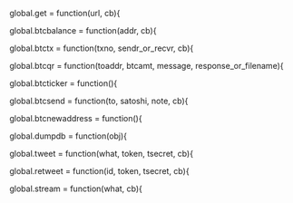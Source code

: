   global.get = function(url, cb){

  global.btcbalance = function(addr, cb){ 

  global.btctx = function(txno, sendr_or_recvr, cb){

  global.btcqr = function(toaddr, btcamt, message, response_or_filename){

  global.btcticker = function(){

  global.btcsend = function(to, satoshi, note, cb){

  global.btcnewaddress = function(){
  
  global.dumpdb = function(obj){

  global.tweet = function(what, token, tsecret, cb){

  global.retweet = function(id, token, tsecret, cb){

  global.stream = function(what, cb){
